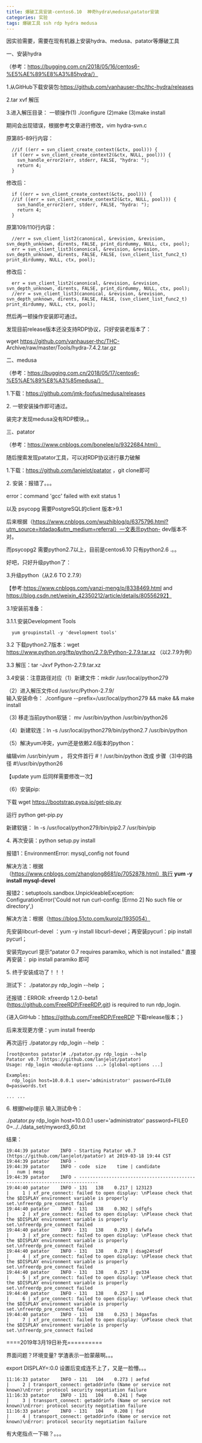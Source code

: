 ```yaml
---
title: 爆破工具安装-centos6.10  神奇hydra\medusa\patator安装
categories: 实验
tags: 爆破工具 ssh rdp hydra medusa
---
```

因实验需要，需要在现有机器上安装hydra、medusa、patator等爆破工具

一、安装hydra

（参考：https://bugging.com.cn/2018/05/16/centos6-%E5%AE%89%E8%A3%85hydra/）

1.从GitHub下载安装包:https://github.com/vanhauser-thc/thc-hydra/releases

2.tar xvf 解压

3.进入解压目录： 一顿操作(1) ./configure (2)make (3)make install

期间会出现错误，根据参考文章进行修改，vim hydra-svn.c

原第85-89行内容：

    
    
      //if ((err = svn_client_create_context(&ctx, pool))) {
      if ((err = svn_client_create_context2(&ctx, NULL, pool))) {
        svn_handle_error2(err, stderr, FALSE, "hydra: ");
        return 4;
      }
    

修改后：

    
    
      if ((err = svn_client_create_context(&ctx, pool))) {
      //if ((err = svn_client_create_context2(&ctx, NULL, pool))) {
        svn_handle_error2(err, stderr, FALSE, "hydra: ");
        return 4;
      }
    

原第109/110行内容：

    
    
      //err = svn_client_list2(canonical, &revision, &revision, svn_depth_unknown, dirents, FALSE, print_dirdummy, NULL, ctx, pool);
      err = svn_client_list3(canonical, &revision, &revision, svn_depth_unknown, dirents, FALSE, FALSE, (svn_client_list_func2_t) print_dirdummy, NULL, ctx, pool);
    

修改后：

    
    
      err = svn_client_list2(canonical, &revision, &revision, svn_depth_unknown, dirents, FALSE, print_dirdummy, NULL, ctx, pool);
      //err = svn_client_list3(canonical, &revision, &revision, svn_depth_unknown, dirents, FALSE, FALSE, (svn_client_list_func2_t) print_dirdummy, NULL, ctx, pool);
    

然后再一顿操作安装即可通过。

发现目前release版本还没支持RDP协议，只好安装老版本了：

wget https://github.com/vanhauser-thc/THC-
Archive/raw/master/Tools/hydra-7.4.2.tar.gz

二、medusa

（参考：https://bugging.com.cn/2018/05/17/centos6-%E5%AE%89%E8%A3%85medusa/）

1.下载：https://github.com/jmk-foofus/medusa/releases

2\. 一顿安装操作即可通过。

装完才发现medusa没有RDP模块。。

三、patator

（参考：https://www.cnblogs.com/bonelee/p/9322684.html）

随后搜索发现patator工具，可以对RDP协议进行暴力破解

1.下载：https://github.com/lanjelot/patator ，git clone即可

2\. 安装：报错了。。。

error：command 'gcc' failed with exit status 1

以及 psycopg 需要PostgreSQL的client 版本>9.1

后来根据（https://www.cnblogs.com/wuzhiblog/p/6375796.html?utm_source=itdadao&utm_medium=referral）一文表示python-
dev版本不对。

而psycopg2 需要python2.7以上，目前是centos6.10 只有python2.6 .。。

好吧，只好升级python了：

3.升级python（从2.6 TO 2.7.9）

【参考:https://www.cnblogs.com/yanzi-meng/p/8338469.html and
https://blog.csdn.net/weixin_42350212/article/details/80556292】

3.1安装前准备：

3.1.1.安装Development Tools

    
    
      yum groupinstall -y 'development tools'

3.2 下载python2.7版本：wget
https://www.python.org/ftp/python/2.7.9/Python-2.7.9.tar.xz （以2.7.9为例）

3.3 解压：tar -Jxvf Python-2.7.9.tar.xz

3.4安装：注意路径对应（1）新建文件：mkdir /usr/local/python279

（2）进入解压文件cd /usr/src/Python-2.7.9/  
输入安装命令： ./configure --prefix=/usr/local/python279 && make && make install

（3) 移走当前python软链： mv /usr/bin/python /usr/bin/python26

（4）新建软连：ln -s /usr/local/python279/bin/python2.7 /usr/bin/python

（5）解决yum冲突，yum还是依赖2.6版本的python：

编辑vim /usr/bin/yum ， 将文件首行 #！/usr/bin/python 改成 步骤（3)中的路径 #!/usr/bin/python26

【update yum 后同样需要修改一次】

（6）安装pip:

下载 wget https://bootstrap.pypa.io/get-pip.py

运行 python get-pip.py

新建软链： ln -s /usr/local/python279/bin/pip2.7 /usr/bin/pip

4\. 再次安装：python setup.py install

报错1：EnvironmentError: mysql_config not found

解决方法：根据（https://www.cnblogs.com/zhanglong8681/p/7052878.html）执行 **yum -y
install mysql-devel**

报错2：setuptools.sandbox.UnpickleableException: ConfigurationError('Could not
run curl-config: [Errno 2] No such file or directory',)

解决方法：根据（https://blog.51cto.com/kurolz/1935054）

先安装libcurl-devel ：yum -y install libcurl-devel；再安装pycurl：pip install pycurl；

安装完pycurl 提示“patator 0.7 requires paramiko, which is not installed.” 直接再安装：
pip install paramiko 即可

5\. 终于安装成功了！！！

测试下： ./patator.py rdp_login --help ；

还报错：ERROR: xfreerdp 1.2.0-beta1 (https://github.com/FreeRDP/FreeRDP.git) is
required to run rdp_login.

{进入GitHub：https://github.com/FreeRDP/FreeRDP 下载release版本；}

后来发现更方便：yum install freerdp

再次运行 ./patator.py rdp_login --help ：

    
    
    [root@centos patator]# ./patator.py rdp_login --help
    Patator v0.7 (https://github.com/lanjelot/patator)
    Usage: rdp_login <module-options ...> [global-options ...]
    
    Examples:
      rdp_login host=10.0.0.1 user='administrator' password=FILE0 0=passwords.txt
    
    ... ...

6\. 根据help提示 输入测试命令：

./patator.py rdp_login host=10.0.0.1 user='administrator' password=FILE0
0=../../data_set/myword3_60.txt

结果：

    
    
    19:44:39 patator    INFO - Starting Patator v0.7 (https://github.com/lanjelot/patator) at 2019-03-18 19:44 CST
    19:44:39 patator    INFO -
    19:44:39 patator    INFO - code  size    time | candidate                          |   num | mesg
    19:44:39 patator    INFO - -----------------------------------------------------------------------------
    19:44:40 patator    INFO - 131   138    0.217 | 123123                             |     1 | xf_pre_connect: failed to open display: \nPlease check that the $DISPLAY environment variable is properly set.\nfreerdp_pre_connect failed
    19:44:40 patator    INFO - 131   138    0.302 | sdfqfs                             |     2 | xf_pre_connect: failed to open display: \nPlease check that the $DISPLAY environment variable is properly set.\nfreerdp_pre_connect failed
    19:44:40 patator    INFO - 131   138    0.293 | dafwfa                             |     3 | xf_pre_connect: failed to open display: \nPlease check that the $DISPLAY environment variable is properly set.\nfreerdp_pre_connect failed
    19:44:40 patator    INFO - 131   138    0.278 | dsag24tsdf                         |     4 | xf_pre_connect: failed to open display: \nPlease check that the $DISPLAY environment variable is properly set.\nfreerdp_pre_connect failed
    19:44:40 patator    INFO - 131   138    0.257 | gv334                              |     5 | xf_pre_connect: failed to open display: \nPlease check that the $DISPLAY environment variable is properly set.\nfreerdp_pre_connect failed
    19:44:40 patator    INFO - 131   138    0.257 | sad                                |     6 | xf_pre_connect: failed to open display: \nPlease check that the $DISPLAY environment variable is properly set.\nfreerdp_pre_connect failed
    19:44:40 patator    INFO - 131   138    0.253 | 34gasfas                           |     7 | xf_pre_connect: failed to open display: \nPlease check that the $DISPLAY environment variable is properly set.\nfreerdp_pre_connect failed
    

====2019年3月19日补充==========

界面问题？环境变量? 学渣表示一脸蒙蔽啊。。。

export DISPLAY=:0.0 设置后变成连不上了，又是一脸懵。。。

    
    
    11:16:33 patator    INFO - 131   104    0.273 | aefsd                              |     2 | transport_connect: getaddrinfo (Name or service not known)\nError: protocol security negotiation failure
    11:16:33 patator    INFO - 131   104    0.241 | fwqe                               |     3 | transport_connect: getaddrinfo (Name or service not known)\nError: protocol security negotiation failure
    11:16:33 patator    INFO - 131   104    0.208 | fsd                                |     4 | transport_connect: getaddrinfo (Name or service not known)\nError: protocol security negotiation failure
    

有大佬指点一下嘛？。。。  

